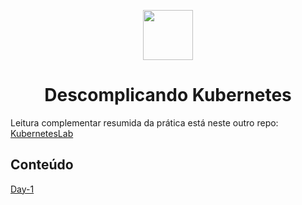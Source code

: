 <p align="center"> <image src="https://user-images.githubusercontent.com/12403699/227604690-54fb4263-a38a-4cd5-a4dc-951b19861625.png" width="80" height="80"> </p>
<h1 align ="center"> Descomplicando Kubernetes </h1>

Leitura complementar resumida da prática está neste outro repo: [KubernetesLab](https://github.com/deciocferreira/KubernetesLab/tree/main)

## <a name=“section”><a/> Conteúdo 
[Day-1](https://github.com/deciocferreira/Descomplicando-K8s/blob/main/day-1/day1.md#-k8s-)


